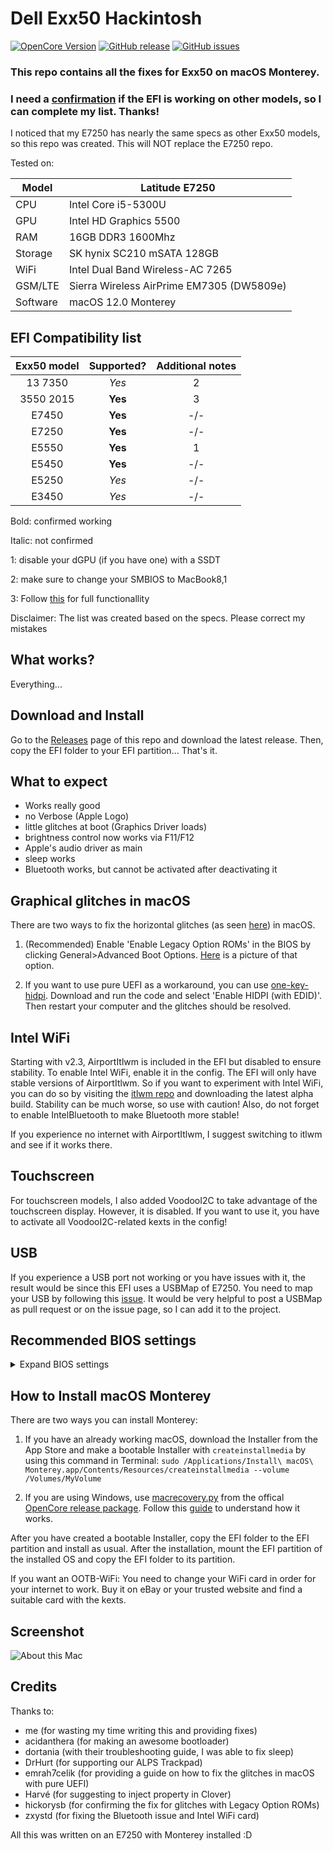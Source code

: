 # Dell Exx50 Hackintosh

[![OpenCore Version](https://img.shields.io/badge/OpenCore-0.7.4-green.svg)](https://github.com/SkyrilHD/Dell-Exx50-Hackintosh/)
[![GitHub release](https://img.shields.io/github/tag/SkyrilHD/Dell-Exx50-Hackintosh.svg)](https://github.com/SkyrilHD/Dell-Exx50-Hackintosh/releases/)
[![GitHub issues](https://img.shields.io/github/issues/SkyrilHD/Dell-Exx50-Hackintosh.svg)](https://github.com/SkyrilHD/Dell-Exx50-Hackintosh/issues/)

### This repo contains all the fixes for Exx50 on macOS Monterey.

### I need a [confirmation](https://github.com/SkyrilHD/Dell-Exx50-Hackintosh/discussions/2) if the EFI is working on other models, so I can complete my list. Thanks!

I noticed that my E7250 has nearly the same specs as other Exx50 models, so this repo was created. This will NOT replace the E7250 repo.

Tested on:

Model | Latitude E7250
------------- | ---------------
CPU | Intel Core i5-5300U
GPU | Intel HD Graphics 5500
RAM | 16GB DDR3 1600Mhz
Storage | SK hynix SC210 mSATA 128GB
WiFi | Intel Dual Band Wireless-AC 7265
GSM/LTE | Sierra Wireless AirPrime EM7305 (DW5809e)
Software | macOS 12.0 Monterey

## EFI Compatibility list

Exx50 model | Supported? | Additional notes
:----------: | :----------: | :----------:
13 7350 | _Yes_ | 2
3550 2015 | **Yes** | 3
E7450 | **Yes** | -/-
E7250 | **Yes** | -/-
E5550 | **Yes** | 1
E5450 | **Yes** | -/-
E5250 | _Yes_ | -/-
E3450 | _Yes_ | -/-

Bold: confirmed working

Italic: not confirmed

1: disable your dGPU (if you have one) with a SSDT

2: make sure to change your SMBIOS to MacBook8,1

3: Follow [this](https://github.com/SkyrilHD/Dell-Exx50-Hackintosh/issues/19#issuecomment-865314466) for full functionallity 

Disclaimer: The list was created based on the specs. Please correct my mistakes

## What works?

Everything...

## Download and Install

Go to the [Releases](https://github.com/SkyrilHD/Dell-Exx50-Hackintosh/releases/) page of this repo and download the latest release. Then, copy the EFI folder to your EFI partition... That's it.

## What to expect

- Works really good
- no Verbose (Apple Logo)
- little glitches at boot (Graphics Driver loads)
- brightness control now works via F11/F12
- Apple's audio driver as main
- sleep works
- Bluetooth works, but cannot be activated after deactivating it

## Graphical glitches in macOS

There are two ways to fix the horizontal glitches (as seen [here](https://github.com/newyb/Something-useful-of-E7250/blob/main/BUG2%20at%20sign.jpg)) in macOS.

1. (Recommended) Enable 'Enable Legacy Option ROMs' in the BIOS by clicking General>Advanced Boot Options. [Here](https://supportkb.dell.com/img/ka02R000000oLv9QAE/ka02R000000oLv9QAE_en_US_2.jpeg) is a picture of that option.

2. If you want to use pure UEFI as a workaround, you can use [one-key-hidpi](https://github.com/xzhih/one-key-hidpi). Download and run the code and select 'Enable HIDPI (with EDID)'. Then restart your computer and the glitches should be resolved.

## Intel WiFi

Starting with v2.3, AirportItlwm is included in the EFI but disabled to ensure stability. To enable Intel WiFi, enable it in the config. The EFI will only have stable versions of AirportItlwm. So if you want to experiment with Intel WiFi, you can do so by visiting the [itlwm repo](https://github.com/OpenIntelWireless/itlwm) and downloading the latest alpha build. Stability can be much worse, so use with caution! Also, do not forget to enable IntelBluetooth to make Bluetooth more stable!

If you experience no internet with AirportItlwm, I suggest switching to itlwm and see if it works there.

## Touchscreen

For touchscreen models, I also added VoodooI2C to take advantage of the touchscreen display. However, it is disabled. If you want to use it, you have to activate all VoodooI2C-related kexts in the config!

## USB

If you experience a USB port not working or you have issues with it, the result would be since this EFI uses a USBMap of E7250. You need to map your USB by following this [issue](https://github.com/SkyrilHD/Dell-Exx50-Hackintosh/issues/28). It would be very helpful to post a USBMap as pull request or on the issue page, so I can add it to the project.

## Recommended BIOS settings
<details>
  <summary>Expand BIOS settings</summary>
  
**General:**

* Boot sequence -> Boot List Option: UEFI
        
**System configuration:**
        
* Parallel Port: Disabled
* Serial Port: Disabled
* SATA Operation: AHCI
        
**Security:**

* TPM Security: Off
 
**Secure Boot:**

* Secure Boot: Disabled
  
**Power Management:**

* Wake on LAN/WLAN: Disabled
* USB Wake Support: Off

</details>

## How to Install macOS Monterey

There are two ways you can install Monterey:

1. If you have an already working macOS, download the Installer from the App Store and make a bootable Installer with `createinstallmedia` by using this command in Terminal: `sudo /Applications/Install\ macOS\ Monterey.app/Contents/Resources/createinstallmedia --volume /Volumes/MyVolume`

2. If you are using Windows, use [macrecovery.py](https://github.com/acidanthera/OpenCorePkg/tree/master/Utilities/macrecovery) from the offical [OpenCore release package](https://github.com/acidanthera/OpenCorePkg/releases/). Follow this [guide](https://dortania.github.io/OpenCore-Install-Guide/installer-guide/winblows-install.html) to understand how it works.

After you have created a bootable Installer, copy the EFI folder to the EFI partition and install as usual. After the installation, mount the EFI partition of the installed OS and copy the EFI folder to its partition.

If you want an OOTB-WiFi: You need to change your WiFi card in order for your internet to work. Buy it on eBay or your trusted website and find a suitable card with the kexts.

## Screenshot

![About this Mac](https://user-images.githubusercontent.com/28839925/95805006-9d98d000-0d04-11eb-80f5-4d8c385f0cee.png)


## Credits

Thanks to:

- me (for wasting my time writing this and providing fixes)
- acidanthera (for making an awesome bootloader)
- dortania (with their troubleshooting guide, I was able to fix sleep)
- DrHurt (for supporting our ALPS Trackpad)
- emrah7celik (for providing a guide on how to fix the glitches in macOS with pure UEFI)
- Harvé (for suggesting to inject property in Clover)
- hickorysb (for confirming the fix for glitches with Legacy Option ROMs)
- zxystd (for fixing the Bluetooth issue and Intel WiFi card)


All this was written on an E7250 with Monterey installed :D
